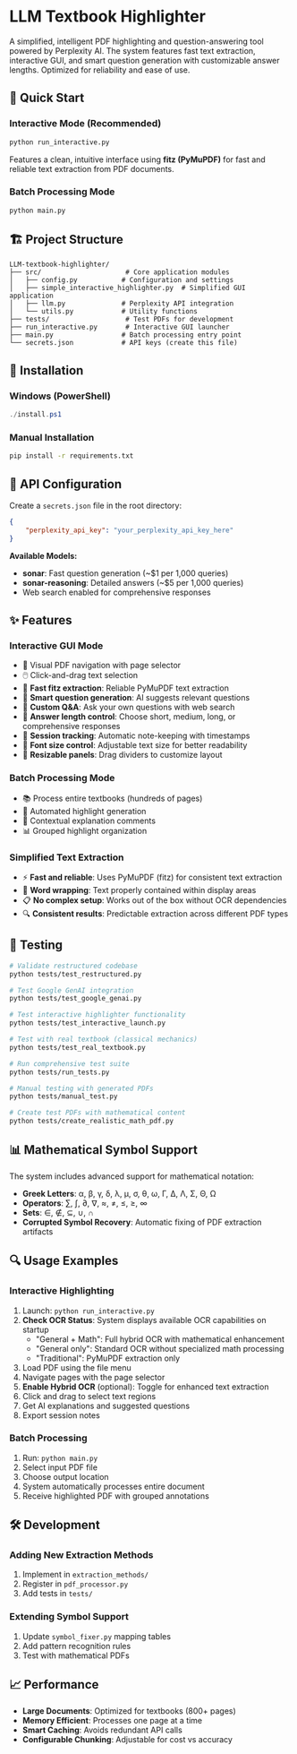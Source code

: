 # LLM Textbook Highlighter

A simplified, intelligent PDF highlighting and question-answering tool powered by Perplexity AI. The system features fast text extraction, interactive GUI, and smart question generation with customizable answer lengths. Optimized for reliability and ease of use.

## 🚀 Quick Start

### Interactive Mode (Recommended)
```bash
python run_interactive.py
```

Features a clean, intuitive interface using **fitz (PyMuPDF)** for fast and reliable text extraction from PDF documents.

### Batch Processing Mode  
```bash
python main.py
```

## 🏗️ Project Structure

```
LLM-textbook-highlighter/
├── src/                     # Core application modules
│   ├── config.py           # Configuration and settings
│   ├── simple_interactive_highlighter.py  # Simplified GUI application
│   ├── llm.py              # Perplexity API integration  
│   └── utils.py            # Utility functions
├── tests/                   # Test PDFs for development
├── run_interactive.py       # Interactive GUI launcher
├── main.py                 # Batch processing entry point
└── secrets.json            # API keys (create this file)
```

## 🔧 Installation

### Windows (PowerShell)
```powershell
./install.ps1
```

### Manual Installation
```bash
pip install -r requirements.txt
```

## 🔑 API Configuration

Create a `secrets.json` file in the root directory:

```json
{
    "perplexity_api_key": "your_perplexity_api_key_here"
}
```

**Available Models:**
- **sonar**: Fast question generation (~$1 per 1,000 queries)
- **sonar-reasoning**: Detailed answers (~$5 per 1,000 queries)
- Web search enabled for comprehensive responses

## ✨ Features

### Interactive GUI Mode
- 📖 Visual PDF navigation with page selector
- 🖱️ Click-and-drag text selection  
- 🎯 **Fast fitz extraction**: Reliable PyMuPDF text extraction
- 🤖 **Smart question generation**: AI suggests relevant questions
- 💬 **Custom Q&A**: Ask your own questions with web search
- 🔧 **Answer length control**: Choose short, medium, long, or comprehensive responses
- 📝 **Session tracking**: Automatic note-keeping with timestamps
- 🎨 **Font size control**: Adjustable text size for better readability
- 📜 **Resizable panels**: Drag dividers to customize layout

### Batch Processing Mode  
- 📚 Process entire textbooks (hundreds of pages)
- 🎯 Automated highlight generation
- 💬 Contextual explanation comments
- 📊 Grouped highlight organization

### Simplified Text Extraction
- ⚡ **Fast and reliable**: Uses PyMuPDF (fitz) for consistent text extraction
- 🎯 **Word wrapping**: Text properly contained within display areas
- 📋 **No complex setup**: Works out of the box without OCR dependencies
- 🔍 **Consistent results**: Predictable extraction across different PDF types

## 🧪 Testing

```bash
# Validate restructured codebase
python tests/test_restructured.py

# Test Google GenAI integration
python tests/test_google_genai.py

# Test interactive highlighter functionality
python tests/test_interactive_launch.py

# Test with real textbook (classical mechanics)
python tests/test_real_textbook.py

# Run comprehensive test suite
python tests/run_tests.py

# Manual testing with generated PDFs
python tests/manual_test.py

# Create test PDFs with mathematical content
python tests/create_realistic_math_pdf.py
```

## 📊 Mathematical Symbol Support

The system includes advanced support for mathematical notation:

- **Greek Letters**: α, β, γ, δ, λ, μ, σ, θ, ω, Γ, Δ, Λ, Σ, Θ, Ω
- **Operators**: ∑, ∫, ∂, ∇, ≈, ≠, ≤, ≥, ∞
- **Sets**: ∈, ∉, ⊆, ∪, ∩
- **Corrupted Symbol Recovery**: Automatic fixing of PDF extraction artifacts

## 🔍 Usage Examples

### Interactive Highlighting
1. Launch: `python run_interactive.py`
2. **Check OCR Status**: System displays available OCR capabilities on startup
   - "General + Math": Full hybrid OCR with mathematical enhancement
   - "General only": Standard OCR without specialized math processing  
   - "Traditional": PyMuPDF extraction only
3. Load PDF using the file menu
4. Navigate pages with the page selector
5. **Enable Hybrid OCR** (optional): Toggle for enhanced text extraction
6. Click and drag to select text regions
7. Get AI explanations and suggested questions
8. Export session notes

### Batch Processing
1. Run: `python main.py`
2. Select input PDF file
3. Choose output location
4. System automatically processes entire document
5. Receive highlighted PDF with grouped annotations

## 🛠️ Development

### Adding New Extraction Methods
1. Implement in `extraction_methods/`
2. Register in `pdf_processor.py`
3. Add tests in `tests/`

### Extending Symbol Support
1. Update `symbol_fixer.py` mapping tables
2. Add pattern recognition rules
3. Test with mathematical PDFs

## 📈 Performance

- **Large Documents**: Optimized for textbooks (800+ pages)
- **Memory Efficient**: Processes one page at a time
- **Smart Caching**: Avoids redundant API calls
- **Configurable Chunking**: Adjustable for cost vs accuracy  

